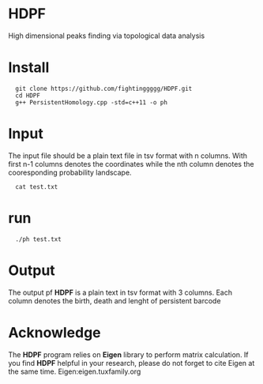 # HDPF
High dimensional peaks finding via topological data analysis

# Install
```
  git clone https://github.com/fightinggggg/HDPF.git
  cd HDPF
  g++ PersistentHomology.cpp -std=c++11 -o ph
```
# Input 
The input file should be a plain text file in tsv format with n columns. With first n-1 columns denotes the coordinates while the nth column denotes the cooresponding probability landscape.
```
  cat test.txt
```

# run
```
  ./ph test.txt
```

# Output
The output pf **HDPF** is a plain text in tsv format with 3 columns. 
Each column denotes the birth, death and lenght of persistent barcode


# Acknowledge
The **HDPF** program relies on **Eigen** library to perform matrix calculation. If you find **HDPF** helpful in your research, please do not forget to cite Eigen at the same time.
Eigen:eigen.tuxfamily.org
